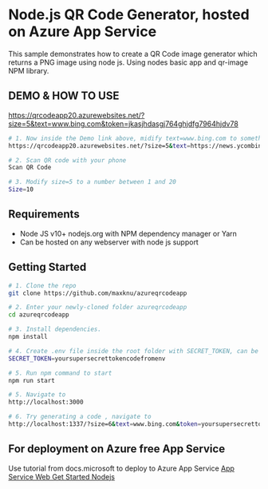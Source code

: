 # Node.js QR Code Generator, hosted on Azure App Service

This sample demonstrates how to create a QR Code image generator which returns a PNG image using node js. Using nodes basic app and qr-image NPM library.

## DEMO & HOW TO USE
https://qrcodeapp20.azurewebsites.net/?size=5&text=www.bing.com&token=jkasjhdasgj764ghjdfg7964hjdv78  

```bash
# 1. Now inside the Demo link above, midify text=www.bing.com to something else like text=https://news.ycombinator.com/
https://qrcodeapp20.azurewebsites.net/?size=5&text=https://news.ycombinator.com/&token=jkasjhdasgj764ghjdfg7964hjdv78  

# 2. Scan QR code with your phone
Scan QR Code

# 3. Modify size=5 to a number between 1 and 20
Size=10
```

## Requirements
- Node JS v10+ nodejs.org with NPM dependency manager or Yarn
- Can be hosted on any webserver with node js support

## Getting Started

```bash
# 1. Clone the repo
git clone https://github.com/maxknu/azureqrcodeapp

# 2. Enter your newly-cloned folder azureqrcodeapp
cd azureqrcodeapp

# 3. Install dependencies. 
npm install

# 4. Create .env file inside the root folder with SECRET_TOKEN, can be any string and number
SECRET_TOKEN=yoursupersecrettokencodefromenv

# 5. Run npm command to start
npm run start

# 5. Navigate to
http://localhost:3000

# 6. Try generating a code , navigate to
http://localhost:1337/?size=6&text=www.bing.com&token=yoursupersecrettokencodefromenv
```

## For deployment on Azure free App Service
Use tutorial from docs.microsoft to deploy to Azure App Service
[App Service Web Get Started Nodejs](https://docs.microsoft.com/en-us/azure/app-service/app-service-web-get-started-nodejs)
